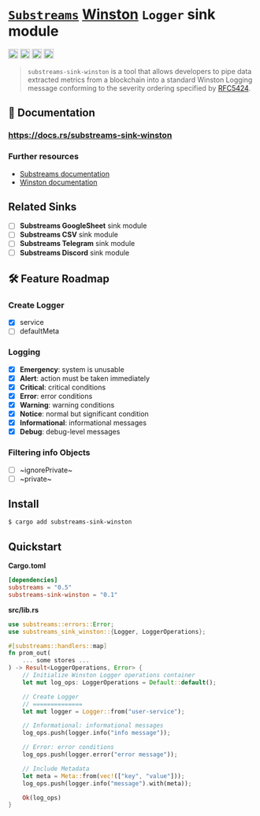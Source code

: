 # [`Substreams`](https://substreams.streamingfast.io/) [Winston](https://github.com/winstonjs/winston) `Logger` sink module

[<img alt="github" src="https://img.shields.io/badge/Github-substreams.winston-8da0cb?style=for-the-badge&logo=github" height="20">](https://github.com/pinax-network/substreams-sink-winston)
[<img alt="crates.io" src="https://img.shields.io/crates/v/substreams-sink-winston.svg?style=for-the-badge&color=fc8d62&logo=rust" height="20">](https://crates.io/crates/substreams-sink-winston)
[<img alt="docs.rs" src="https://img.shields.io/badge/docs.rs-substreams.winston-66c2a5?style=for-the-badge&labelColor=555555&logo=docs.rs" height="20">](https://docs.rs/substreams-sink-winston)
[<img alt="GitHub Workflow Status" src="https://img.shields.io/github/actions/workflow/status/pinax-network/substreams-sink-winston/ci.yml?branch=main&style=for-the-badge" height="20">](https://github.com/pinax-network/substreams-sink-winston/actions?query=branch%3Amain)

> `substreams-sink-winston` is a tool that allows developers to pipe data extracted metrics from a blockchain into a standard Winston Logging message conforming to the severity ordering specified by [RFC5424](https://tools.ietf.org/html/rfc5424).

## 📖 Documentation

### https://docs.rs/substreams-sink-winston

### Further resources

- [Substreams documentation](https://substreams.streamingfast.io)
- [Winston documentation](https://github.com/winstonjs/winston)

## Related Sinks

- [ ] **Substreams GoogleSheet** sink module
- [ ] **Substreams CSV** sink module
- [ ] **Substreams Telegram** sink module
- [ ] **Substreams Discord** sink module

## 🛠 Feature Roadmap

### Create Logger
- [x] service
- [ ] defaultMeta

### Logging
- [x] **Emergency**: system is unusable
- [x] **Alert**: action must be taken immediately
- [x] **Critical**: critical conditions
- [x] **Error**: error conditions
- [x] **Warning**: warning conditions
- [x] **Notice**: normal but significant condition
- [x] **Informational**: informational messages
- [x] **Debug**: debug-level messages

### Filtering info Objects
- [ ] ~ignorePrivate~
- [ ] ~private~

## Install

```bash
$ cargo add substreams-sink-winston
```

## Quickstart

**Cargo.toml**

```toml
[dependencies]
substreams = "0.5"
substreams-sink-winston = "0.1"
```

**src/lib.rs**

```rust
use substreams::errors::Error;
use substreams_sink_winston::{Logger, LoggerOperations};

#[substreams::handlers::map]
fn prom_out(
    ... some stores ...
) -> Result<LoggerOperations, Error> {
    // Initialize Winston Logger operations container
    let mut log_ops: LoggerOperations = Default::default();

    // Create Logger
    // ==============
    let mut logger = Logger::from("user-service");

    // Informational: informational messages
    log_ops.push(logger.info("info message"));

    // Error: error conditions
    log_ops.push(logger.error("error message"));

    // Include Metadata
    let meta = Meta::from(vec!(["key", "value"]));
    log_ops.push(logger.info("message").with(meta));

    Ok(log_ops)
}
```
